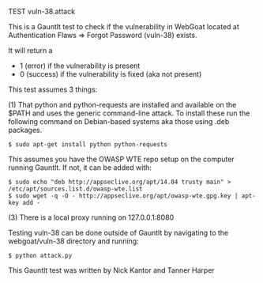 TEST vuln-38.attack

This is a Gauntlt test to check if the vulnerability in WebGoat located at Authentication Flaws => Forgot Password (vuln-38) exists.

It will return a
 - 1 (error) if the vulnerability is present
 - 0 (success) if the vulnerability is fixed (aka not present)

This test assumes 3 things:

(1) That python and python-requests are installed and available on the $PATH and uses the generic command-line attack.  To install these run the following command on Debian-based systems aka those using .deb packages.

```
$ sudo apt-get install python python-requests
```

This assumes you have the OWASP WTE repo setup on the computer running Gauntlt.  If not, it can be added with:

```
$ sudo echo "deb http://appseclive.org/apt/14.04 trusty main" > /etc/apt/sources.list.d/owasp-wte.list
$ sudo wget -q -O - http://appseclive.org/apt/owasp-wte.gpg.key | apt-key add -
```

(3) There is a local proxy running on 127.0.0.1:8080

Testing vuln-38 can be done outside of Gauntlt by navigating to the webgoat/vuln-38 directory and running:

```
$ python attack.py
```

This Gauntlt test was written by Nick Kantor and Tanner Harper
